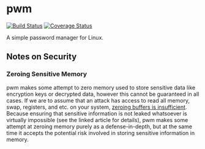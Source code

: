 # pwm

[![Build Status](https://travis-ci.org/CmdrMoozy/pwm.svg?branch=master)](https://travis-ci.org/CmdrMoozy/pwm) [![Coverage Status](https://coveralls.io/repos/github/CmdrMoozy/pwm/badge.svg?branch=master)](https://coveralls.io/github/CmdrMoozy/pwm?branch=master)

A simple password manager for Linux.

## Notes on Security

### Zeroing Sensitive Memory

pwm makes some attempt to zero memory used to store sensitive data like encryption keys or decrypted data, however this cannot be guaranteed in all cases. If we are to assume that an attack has access to read all memory, swap, registers, and etc. on your system, [zeroing buffers is insufficient](http://www.daemonology.net/blog/2014-09-06-zeroing-buffers-is-insufficient.html). Because ensuring that sensitive information is not leaked whatsoever is virtually impossible (see the linked article for details), pwm makes some attempt at zeroing memory purely as a defense-in-depth, but at the same time it accepts the potential risk involved in storing sensitive information in memory.
